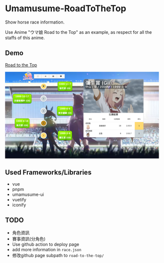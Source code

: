 # Umamusume-RoadToTheTop

Show horse race information.

Use Anime "ウマ娘 Road to the Top" as an example, as respect for all the staffs of this anime.

## Demo

[Road to the Top](https://gitqwerty777.github.io/Umamusume-RoadToTheTop/)

![](./readme-demo.png)

## Used Frameworks/Libraries

- vue
- pnpm
- umamusume-ui
- vuetify
- iconify

## TODO

- 角色資訊
- 賽事資訊(分角色)
- Use github action to deploy page
- add more information in `race.json`
- 修改github page subpath to `road-to-the-top/`